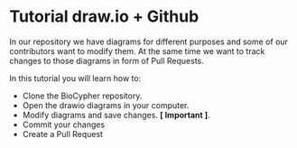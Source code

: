 # Tutorial draw.io + Github

In our repository we have diagrams for different purposes and some of our contributors want to modify them. At the same time we want to track changes to those diagrams in form of Pull Requests.

In this tutorial you will learn how to:

- Clone the BioCypher repository.
- Open the drawio diagrams in your computer.
- Modify diagrams and save changes. **[ Important ]**.
- Commit your changes
- Create a Pull Request
